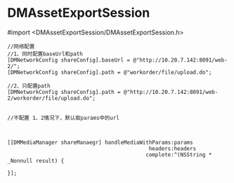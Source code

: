 # DMAssetExportSession

#import <DMAssetExportSession/DMAssetExportSession.h>
 
  
    //网络配置  
    //1、同时配置baseUrl和path      
    [DMNetworkConfig shareConfig].baseUrl = @"http://10.20.7.142:8091/web-2/";
    [DMNetworkConfig shareConfig].path = @"workorder/file/upload.do";
 
    //2、只配置path
    [DMNetworkConfig shareConfig].path = @"http://10.20.7.142:8091/web-2/workorder/file/upload.do";
 
 
    //不配置 1、2情况下，默认取params中的url
 
 
 
    [[DMMediaManager shareManaegr] handleMediaWithParams:params
                                                 headers:headers
                                                complete:^(NSString * _Nonnull result) {
 
    }];
